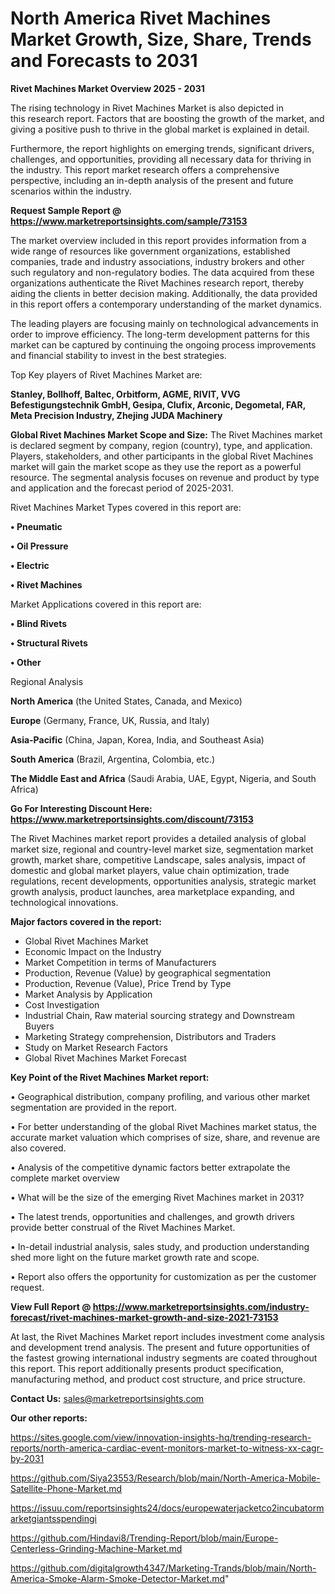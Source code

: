 # North America Rivet Machines Market Growth, Size, Share, Trends and Forecasts to 2031

<Strong> Rivet Machines Market Overview 2025 - 2031</strong>

The rising technology in Rivet Machines Market is also depicted in this research report. Factors that are boosting the growth of the market, and giving a positive push to thrive in the global market is explained in detail.

Furthermore, the report highlights on emerging trends, significant drivers, challenges, and opportunities, providing all necessary data for thriving in the industry. This report market research offers a comprehensive perspective, including an in-depth analysis of the present and future scenarios within the industry.

<strong>Request Sample Report @ <a href=https://www.marketreportsinsights.com/sample/73153>https://www.marketreportsinsights.com/sample/73153</a></strong>

The market overview included in this report provides information from a wide range of resources like government organizations, established companies, trade and industry associations, industry brokers and other such regulatory and non-regulatory bodies. The data acquired from these organizations authenticate the Rivet Machines research report, thereby aiding the clients in better decision making. Additionally, the data provided in this report offers a contemporary understanding of the market dynamics.

The leading players are focusing mainly on technological advancements in order to improve efficiency. The long-term development patterns for this market can be captured by continuing the ongoing process improvements and financial stability to invest in the best strategies.

Top Key players of Rivet Machines Market are:

<strong>Stanley, Bollhoff, Baltec, Orbitform, AGME, RIVIT, VVG Befestigungstechnik GmbH, Gesipa, Clufix, Arconic, Degometal, FAR, Meta Precision Industry, Zhejing JUDA Machinery</strong>

<strong><b>Global Rivet Machines Market Scope and Size:</b></strong>
The Rivet Machines market is declared segment by company, region (country), type, and application. Players, stakeholders, and other participants in the global Rivet Machines market will gain the market scope as they use the report as a powerful resource. The segmental analysis focuses on revenue and product by type and application and the forecast period of 2025-2031.

Rivet Machines Market Types covered in this report are:

<strong>• Pneumatic

• Oil Pressure

• Electric

• Rivet Machines</strong>

Market Applications covered in this report are:

<strong>• Blind Rivets

• Structural Rivets

• Other</strong> 

Regional Analysis

<strong>North America</strong> (the United States, Canada, and Mexico)

<strong>Europe</strong> (Germany, France, UK, Russia, and Italy)

<strong>Asia-Pacific</strong> (China, Japan, Korea, India, and Southeast Asia)

<strong>South America</strong> (Brazil, Argentina, Colombia, etc.)

<strong>The Middle East and Africa</strong> (Saudi Arabia, UAE, Egypt, Nigeria, and South Africa)

<strong>Go For Interesting Discount Here: <a href=https://www.marketreportsinsights.com/discount/73153>https://www.marketreportsinsights.com/discount/73153</a></strong>

The Rivet Machines market report provides a detailed analysis of global market size, regional and country-level market size, segmentation market growth, market share, competitive Landscape, sales analysis, impact of domestic and global market players, value chain optimization, trade regulations, recent developments, opportunities analysis, strategic market growth analysis, product launches, area marketplace expanding, and technological innovations.

<strong><b>Major factors covered in the report:</b></strong>
<ul>
  <li>Global Rivet Machines Market </li>
  <li>Economic Impact on the Industry</li>
  <li>Market Competition in terms of Manufacturers</li>
  <li>Production, Revenue (Value) by geographical segmentation</li>
  <li>Production, Revenue (Value), Price Trend by Type</li>
  <li>Market Analysis by Application</li>
  <li>Cost Investigation</li>
  <li>Industrial Chain, Raw material sourcing strategy and Downstream Buyers</li>
  <li>Marketing Strategy comprehension, Distributors and Traders</li>
  <li>Study on Market Research Factors</li>
  <li>Global Rivet Machines Market Forecast</li>
</ul>

<strong><b>Key Point of the Rivet Machines Market report:</b></strong>

• Geographical distribution, company profiling, and various other market segmentation are provided in the report.

• For better understanding of the global Rivet Machines market status, the accurate market valuation which comprises of size, share, and revenue are also covered.

• Analysis of the competitive dynamic factors better extrapolate the complete market overview

• What will be the size of the emerging Rivet Machines market in 2031?

• The latest trends, opportunities and challenges, and growth drivers provide better construal of the Rivet Machines Market.

• In-detail industrial analysis, sales study, and production understanding shed more light on the future market growth rate and scope.

• Report also offers the opportunity for customization as per the customer request.

<strong><b>View Full Report @ <a href=https://www.marketreportsinsights.com/industry-forecast/rivet-machines-market-growth-and-size-2021-73153>https://www.marketreportsinsights.com/industry-forecast/rivet-machines-market-growth-and-size-2021-73153</a></b></strong>


At last, the Rivet Machines Market report includes investment come analysis and development trend analysis. The present and future opportunities of the fastest growing international industry segments are coated throughout this report. This report additionally presents product specification, manufacturing method, and product cost structure, and price structure.

<strong>Contact Us:</strong>
sales@marketreportsinsights.com

<strong>Our other reports:</strong>

<a href=https://sites.google.com/view/innovation-insights-hq/trending-research-reports/north-america-cardiac-event-monitors-market-to-witness-xx-cagr-by-2031>https://sites.google.com/view/innovation-insights-hq/trending-research-reports/north-america-cardiac-event-monitors-market-to-witness-xx-cagr-by-2031</a>

<a href=https://github.com/Siya23553/Research/blob/main/North-America-Mobile-Satellite-Phone-Market.md>https://github.com/Siya23553/Research/blob/main/North-America-Mobile-Satellite-Phone-Market.md</a>

<a href=https://issuu.com/reportsinsights24/docs/europewaterjacketco2incubatormarketgiantsspendingi>https://issuu.com/reportsinsights24/docs/europewaterjacketco2incubatormarketgiantsspendingi</a>

<a href=https://github.com/Hindavi8/Trending-Report/blob/main/Europe-Centerless-Grinding-Machine-Market.md>https://github.com/Hindavi8/Trending-Report/blob/main/Europe-Centerless-Grinding-Machine-Market.md</a>

<a href=https://github.com/digitalgrowth4347/Marketing-Trands/blob/main/North-America-Smoke-Alarm-Smoke-Detector-Market.md>https://github.com/digitalgrowth4347/Marketing-Trands/blob/main/North-America-Smoke-Alarm-Smoke-Detector-Market.md</a>"

